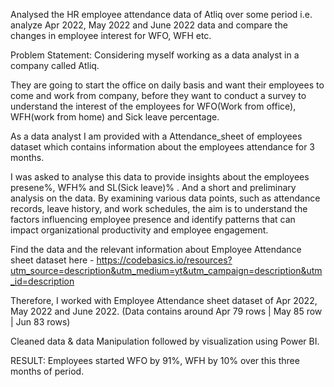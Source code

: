 Analysed the HR employee attendance data of Atliq over some period i.e. analyze Apr 2022, May 2022 and June 2022 data and compare the changes in employee interest for WFO, WFH etc.

Problem Statement: Considering myself working as a data analyst in a company called Atliq.

They are going to start the office on daily basis and want their employees to come and work from company, before they want to conduct a survey to understand the interest of the employees for WFO(Work from office), WFH(work from home) and Sick leave percentage. 

As a data analyst I am provided with a Attendance_sheet of employees dataset which contains information about the employees attendance for 3 months.

I was asked to analyse this data to provide insights about the employees presene%, WFH% and SL(Sick leave)% . And a short and preliminary analysis on the data.  By examining various data points, such as attendance records, leave history, and work schedules, the aim is to understand the factors influencing employee presence and identify patterns that can impact organizational productivity and employee engagement.

Find the data and the relevant information about Employee Attendance sheet dataset here - https://codebasics.io/resources?utm_source=description&utm_medium=yt&utm_campaign=description&utm_id=description

Therefore, I worked with Employee Attendance sheet dataset of Apr 2022, May 2022 and June 2022. (Data contains around Apr 79 rows | May 85 row | Jun 83 rows)

Cleaned data & data Manipulation followed by visualization using Power BI.

RESULT: Employees started WFO by 91%, WFH by 10% over this three months of period.

